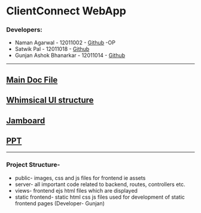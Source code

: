 # ClientConnect WebApp

### Developers:

- Naman Agarwal - 12011002 - [Github](https://github.com/NamanAgarwal214) -OP
- Satwik Pal - 12011018 - [Github](https://github.com/Satwik-pal-git)
- Gunjan Ashok Bhanarkar - 12011014 - [Github](https://github.com/gunjan1909)

<hr/>

## [Main Doc File](https://docs.google.com/document/d/1yXOSfBNzaXp3HZuw852CfIY1i0SxuzujjwHUv3dSrEI/edit)

## [Whimsical UI structure](https://whimsical.com/dashboard-T2mD7gr7upD41YkyP6ajfK)

## [Jamboard](https://jamboard.google.com/d/1tFnB9DBgBL9LCr4PE5kdEYbp8BOh8XFJlj8HwfWsZco/viewer?f=0)

## [PPT](https://www.canva.com/design/DAE6KOO3px0/NGfdRt6tD7AOArhcVNNYKg/view?utm_content=DAE6KOO3px0&utm_campaign=designshare&utm_medium=link&utm_source=sharebutton)

<hr/>

### Project Structure-

- public- images, css and js files for frontend ie assets
- server- all important code related to backend, routes, controllers etc.
- views- frontend ejs html files which are displayed
- static frontend- static html css js files used for development of static frontend pages (Developer- Gunjan)
